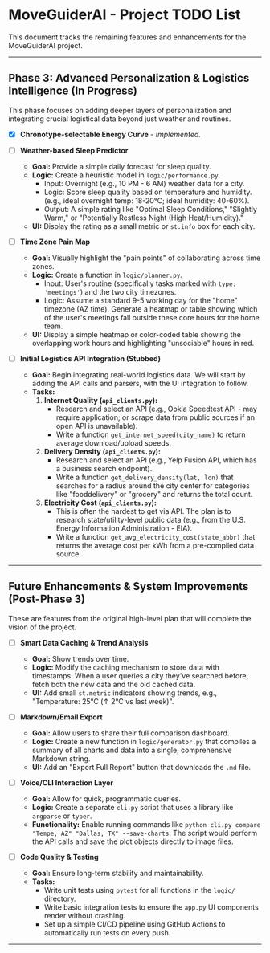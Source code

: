 # MoveGuiderAI - Project TODO List

This document tracks the remaining features and enhancements for the MoveGuiderAI project.

---

## Phase 3: Advanced Personalization & Logistics Intelligence (In Progress)

This phase focuses on adding deeper layers of personalization and integrating crucial logistical data beyond just weather and routines.

-   [x] **Chronotype-selectable Energy Curve** - *Implemented.*
-   [ ] **Weather-based Sleep Predictor**
    -   **Goal:** Provide a simple daily forecast for sleep quality.
    -   **Logic:** Create a heuristic model in `logic/performance.py`.
        -   Input: Overnight (e.g., 10 PM - 6 AM) weather data for a city.
        -   Logic: Score sleep quality based on temperature and humidity. (e.g., ideal overnight temp: 18-20°C; ideal humidity: 40-60%).
        -   Output: A simple rating like "Optimal Sleep Conditions," "Slightly Warm," or "Potentially Restless Night (High Heat/Humidity)."
    -   **UI:** Display the rating as a small metric or `st.info` box for each city.

-   [ ] **Time Zone Pain Map**
    -   **Goal:** Visually highlight the "pain points" of collaborating across time zones.
    -   **Logic:** Create a function in `logic/planner.py`.
        -   Input: User's routine (specifically tasks marked with `type: 'meetings'`) and the two city timezones.
        -   Logic: Assume a standard 9-5 working day for the "home" timezone (AZ time). Generate a heatmap or table showing which of the user's meetings fall outside these core hours for the home team.
    -   **UI:** Display a simple heatmap or color-coded table showing the overlapping work hours and highlighting "unsociable" hours in red.

-   [ ] **Initial Logistics API Integration (Stubbed)**
    -   **Goal:** Begin integrating real-world logistics data. We will start by adding the API calls and parsers, with the UI integration to follow.
    -   **Tasks:**
        1.  **Internet Quality (`api_clients.py`):**
            -   Research and select an API (e.g., Ookla Speedtest API - may require application; or scrape data from public sources if an open API is unavailable).
            -   Write a function `get_internet_speed(city_name)` to return average download/upload speeds.
        2.  **Delivery Density (`api_clients.py`):**
            -   Research and select an API (e.g., Yelp Fusion API, which has a business search endpoint).
            -   Write a function `get_delivery_density(lat, lon)` that searches for a radius around the city center for categories like "fooddelivery" or "grocery" and returns the total count.
        3.  **Electricity Cost (`api_clients.py`):**
            -   This is often the hardest to get via API. The plan is to research state/utility-level public data (e.g., from the U.S. Energy Information Administration - EIA).
            -   Write a function `get_avg_electricity_cost(state_abbr)` that returns the average cost per kWh from a pre-compiled data source.

---

## Future Enhancements & System Improvements (Post-Phase 3)

These are features from the original high-level plan that will complete the vision of the project.

-   [ ] **Smart Data Caching & Trend Analysis**
    -   **Goal:** Show trends over time.
    -   **Logic:** Modify the caching mechanism to store data with timestamps. When a user queries a city they've searched before, fetch both the new data and the old cached data.
    -   **UI:** Add small `st.metric` indicators showing trends, e.g., "Temperature: 25°C (↑ 2°C vs last week)".

-   [ ] **Markdown/Email Export**
    -   **Goal:** Allow users to share their full comparison dashboard.
    -   **Logic:** Create a new function in `logic/generator.py` that compiles a summary of all charts and data into a single, comprehensive Markdown string.
    -   **UI:** Add an "Export Full Report" button that downloads the `.md` file.

-   [ ] **Voice/CLI Interaction Layer**
    -   **Goal:** Allow for quick, programmatic queries.
    -   **Logic:** Create a separate `cli.py` script that uses a library like `argparse` or `typer`.
    -   **Functionality:** Enable running commands like `python cli.py compare "Tempe, AZ" "Dallas, TX" --save-charts`. The script would perform the API calls and save the plot objects directly to image files.

-   [ ] **Code Quality & Testing**
    -   **Goal:** Ensure long-term stability and maintainability.
    -   **Tasks:**
        -   Write unit tests using `pytest` for all functions in the `logic/` directory.
        -   Write basic integration tests to ensure the `app.py` UI components render without crashing.
        -   Set up a simple CI/CD pipeline using GitHub Actions to automatically run tests on every push.

---
